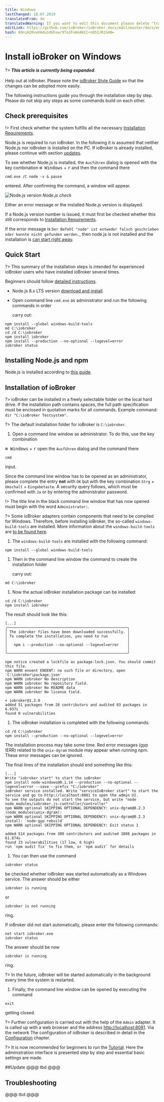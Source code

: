 ```yaml
---
title: Windows
lastChanged: 18.07.2019
translatedFrom: de
translatedWarning: If you want to edit this document please delete "translatedFrom" field, elsewise this document will be translated automatically again
editLink: https://github.com/ioBroker/ioBroker.docs/edit/master/docs/en/install/windows.md
hash: 69niA2RvwVAdu1dGhvw/9To2FnAkAKCC+n05IJR1SH0=
---
```

# Install ioBroker on Windows
?> ***This article is currently being expanded***.<br><br> Help out at ioBroker. Please note the [ioBroker Style Guide](../community/styleguidedoc.md) so that the changes can be adopted more easily.

The following instructions guide you through the installation step by step. Please do not skip any steps as some commands build on each other.

## Check prerequisites
!> First check whether the system fulfills all the necessary [Installation Requirements](requirements.md).

Node.js is required to run ioBroker. In the following it is assumed that neither Node.js nor ioBroker is installed on the PC. If ioBroker is already installed, please continue with section [updates](windows.md#update).

To see whether Node.js is installed, the `Ausführen` dialog is opened with the key combination <kbd>⊞ Windows</kbd> + <kbd>r</kbd> and then the command there

```
cmd.exe /C node -v & pause
```

entered. After confirming the command, a window will appear.

![Node.js version](../../de/install/media/w02nodecheck.png) *Node.js check*

Either an error message or the installed Node.js version is displayed.

If a Node.js version number is issued, it must first be checked whether this still corresponds to [Installation Requirements](requirements.md).

If the error message is `Der Befehl "node" ist entweder falsch geschrieben oder konnte nicht gefunden werden.`, then node.js is not installed and the installation is [can start right away](#nodeinst).

## Quick Start
?> This summary of the installation steps is intended for experienced ioBroker users who have installed ioBroker several times.

Beginners should follow [detailed instructions](#nodeinst).

* Node.js 8.x LTS version [download and install](nodejs.md).
* Open command line `cmd.exe` as administrator and run the following commands in order

  carry out:

```
npm install --global windows-build-tools
md C:\iobroker
cd /d C:\iobroker
npm install iobroker
npm install --production --no-optional --logevel=error
iobroker status
```

<div id="nodeinst"></div>

## Installing Node.js and npm
Node.js is installed according to [this guide](nodejs.md).

## Installation of ioBroker
?> ioBroker can be installed in a freely selectable folder on the local hard drive. If the installation path contains spaces, the full path specification must be enclosed in quotation marks for all commands.
Example command: `dir "C:\ioBroker Testsystem"`.

?> The default installation folder for ioBroker is `C:\iobroker`.

1. Open a command line window as administrator. To do this, use the key combination

<kbd>⊞ Windows</kbd> + <kbd>r</kbd> open the `Ausführen` dialog and the command there

```
cmd
```

   input.

Since the command line window has to be opened as an administrator, please complete the entry **not** with `OK` but with the key combination `Strg` + `Umschalt` + `Eingabetaste`. A security query follows, which must be confirmed with `Ja` or by entering the administrator password.

!> The title line in the black command line window that has now opened must begin with the word `Administrator:`.

?> Some ioBroker adapters contain components that need to be compiled for Windows. Therefore, before installing ioBroker, the so-called `windows-build-tools` are installed. More information about the `windows-build-tools` are [to be found here](https://github.com/felixrieseberg/windows-build-tools).

1. The `windows-build-tools` are installed with the following command:

```
npm install --global windows-build-tools
```

1. Then in the command line window the command to create the installation folder

   carry out:

```
md C:\iobroker
```

1. Now the actual ioBroker installation package can be installed:

```
cd /d C:\iobroker
npm install iobroker
```

   The result should look like this:

```
[...]
╭───────────────────────────────────────────────────────╮
│ The iobroker files have been downloaded successfully. │
│ To complete the installation, you need to run         │
│                                                       │
│   npm i --production --no-optional --logevel=error    │
│                                                       │
╰───────────────────────────────────────────────────────╯

npm notice created a lockfile as package-lock.json. You should commit this file.
npm WARN enoent ENOENT: no such file or directory, open 'C:\iobroker\package.json'
npm WARN iobroker No description
npm WARN iobroker No repository field.
npm WARN iobroker No README data
npm WARN iobroker No license field.

+ iobroker@1.3.0
added 51 packages from 28 contributors and audited 83 packages in 6.937s
found 0 vulnerabilities
```

1. The ioBroker installation is completed with the following commands:

```
cd /d C:\iobroker
npm install --production --no-optional --logevel=error
```

The installation process may take some time. Red error messages (gyp !ERR) related to the `unix-dgram` module may appear when running npm. These error messages can be ignored.

   The final lines of the installation should end something like this:

```
[...]
Write "iobroker start" to start the ioBroker
npm install node-windows@0.1.14 --production --no-optional --logevel=error --save --prefix "C:/iobroker"
ioBroker service installed. Write "serviceIoBroker start" to start the service and go to http://localhost:8081 to open the admin UI.
To see the outputs do not start the service, but write "node node_modules/iobroker.js-controller/controller"
npm WARN optional SKIPPING OPTIONAL DEPENDENCY: unix-dgram@0.2.3 (node_modules\unix-dgram):
npm WARN optional SKIPPING OPTIONAL DEPENDENCY: unix-dgram@0.2.3 install: `node-gyp rebuild`
npm WARN optional SKIPPING OPTIONAL DEPENDENCY: Exit status 1

added 514 packages from 300 contributors and audited 1808 packages in 61.874s
found 23 vulnerabilities (17 low, 6 high)
run `npm audit fix` to fix them, or `npm audit` for details
```

1. You can then use the command

```
iobroker status
```

be checked whether ioBroker was started automatically as a Windows service.
The answer should be either

```
iobroker is running
```

   or

```
iobroker is not running
```

   ring.

   If ioBroker did not start automatically, please enter the following commands:

```
net start iobroker.exe
iobroker status
```

   The answer should be now

```
iobroker is running
```

   ring.

?> In the future, ioBroker will be started automatically in the background every time the system is restarted.

1. Finally, the command line window can be opened by executing the command

```
exit
```

   getting closed.

?> Further configuration is carried out with the help of the `Admin` adapter. It is called up with a web browser and the address [http://localhost:8081](http://localhost:8081). Via the network The configuration of ioBroker is described in detail in the [Configuration]() chapter.

?> It is now recommended for beginners to run the [Tutorial](). Here the administration interface is presented step by step and essential basic settings are made.

##Update
@@@ tbd @@@

## Troubleshooting
@@@ tbd @@@